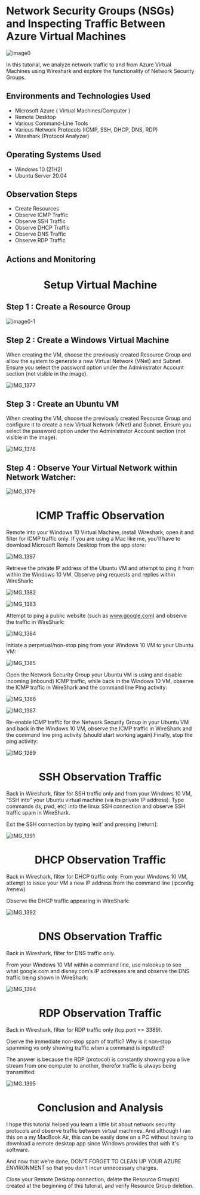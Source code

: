 
# Network Security Groups (NSGs) and Inspecting Traffic Between Azure Virtual Machines

![image0](https://github.com/user-attachments/assets/73a50df9-4196-4d30-a942-2cad86322510)

In this tutorial, we analyze network traffic to and from Azure Virtual Machines using Wireshark and explore the functionality of Network Security Groups.

## Environments and Technologies Used 
- Microsoft Azure ( Virtual Machines/Computer )
- Remote Desktop 
- Various Command-Line Tools
- Various Network Protocols (ICMP, SSH, DHCP, DNS, RDP)
- Wireshark (Protocol Analyzer)

## Operating Systems Used
- Windows 10 (21H2)
- Ubuntu Server 20.04

## Observation Steps
- Create Resources
- Observe ICMP Traffic
- Observe SSH Traffic
- Observe DHCP Traffic
- Observe DNS Traffic
- Observe RDP Traffic

## Actions and Monitoring 

<h1 align="center"> Setup Virtual Machine </h1>

## Step 1 : Create a Resource Group

![image0-1](https://github.com/user-attachments/assets/56fecb7d-488e-45f4-ab54-ade2c3bcad0c)

## Step 2 : Create a Windows Virtual Machine 

When creating the VM, choose the previously created Resource Group and allow the system to generate a new Virtual Network (VNet) and Subnet. Ensure you select the password option under the Administrator Account section (not visible in the image).

![IMG_1377](https://github.com/user-attachments/assets/eb66c426-b83a-4fa9-b221-f59e0b652281)

## Step 3 : Create an Ubuntu VM 

When creating the VM, choose the previously created Resource Group and configure it to create a new Virtual Network (VNet) and Subnet. Ensure you select the password option under the Administrator Account section (not visible in the image).

![IMG_1378](https://github.com/user-attachments/assets/911fd260-b301-4f59-84bb-5892057be0c5)

## Step 4 : Observe Your Virtual Network within Network Watcher:

![IMG_1379](https://github.com/user-attachments/assets/ee9aa9de-3966-48d4-a8c2-64f4e2a52272)

<h1 align="center"> ICMP Traffic Observation </h1>

Remote into your Windows 10 Virtual Machine, install Wireshark, open it and filter for ICMP traffic only. If you are using a Mac like me, you'll have to download Microsoft Remote Desktop from the app store:

![IMG_1397](https://github.com/user-attachments/assets/839e2436-8d0b-4cce-9f61-30fa87ce2f0c)

Retrieve the private IP address of the Ubuntu VM and attempt to ping it from within the Windows 10 VM. Observe ping requests and replies within WireShark:

![IMG_1382](https://github.com/user-attachments/assets/cf6da31d-cf9a-45dd-8190-db56efd9a012)

![IMG_1383](https://github.com/user-attachments/assets/48bcf645-049d-4b5f-a1c3-939a12b724b1)

Attempt to ping a public website (such as www.google.com) and observe the traffic in WireShark:

![IMG_1384](https://github.com/user-attachments/assets/61f2c75c-3296-4a17-826a-9b6f08f402a5)

Initiate a perpetual/non-stop ping from your Windows 10 VM to your Ubuntu VM:

![IMG_1385](https://github.com/user-attachments/assets/9805c87b-9e88-41a7-adaf-ec74864c0ce4)

Open the Network Security Group your Ubuntu VM is using and disable incoming (inbound) ICMP traffic, while back in the Windows 10 VM, observe the ICMP traffic in WireShark and the command line Ping activity:

![IMG_1386](https://github.com/user-attachments/assets/1d047b04-5b67-4967-ad15-604bfe6fba99)

![IMG_1387](https://github.com/user-attachments/assets/2e0bd9e4-01a0-4d93-8343-e068239630ba)

Re-enable ICMP traffic for the Network Security Group in your Ubuntu VM and back in the Windows 10 VM, observe the ICMP traffic in WireShark and the command line ping activity (should start working again).Finally, stop the ping activity:

![IMG_1389](https://github.com/user-attachments/assets/5b3bce75-6da5-46c1-ab62-1f7c2ddbd162)

<h1 align="center"> SSH Observation Traffic </h1>

Back in Wireshark, filter for SSH traffic only and from your Windows 10 VM, “SSH into” your Ubuntu virtual machine (via its private IP address). Type commands (ls, pwd, etc) into the linux SSH connection and observe SSH traffic spam in WireShark.

Exit the SSH connection by typing ‘exit’ and pressing [return]:

![IMG_1391](https://github.com/user-attachments/assets/f1dc7f1f-97a4-465a-a497-9679c93fd0a7)

<h1 align="center"> DHCP Observation Traffic </h1>

Back in Wireshark, filter for DHCP traffic only. From your Windows 10 VM, attempt to issue your VM a new IP address from the command line (ipconfig /renew)

Observe the DHCP traffic appearing in WireShark:

![IMG_1392](https://github.com/user-attachments/assets/858ec473-c3ce-4f67-8685-93643524c416)

<h1 align="center"> DNS Observation Traffic </h1>

Back in Wireshark, filter for DNS traffic only.

From your Windows 10 VM within a command line, use nslookup to see what google.com and disney.com’s IP addresses are and observe the DNS traffic being shown in WireShark:

![IMG_1394](https://github.com/user-attachments/assets/cf0e4150-897c-4c65-b400-cb5050e771f3)

<h1 align="center"> RDP Observation Traffic </h1>

Back in Wireshark, filter for RDP traffic only (tcp.port == 3389).

Oserve the immediate non-stop spam of traffic? Why is it non-stop spamming vs only showing traffic when a command is inputted?

The answer is because the RDP (protocol) is constantly showing you a live stream from one computer to another, therefor traffic is always being transmitted:

![IMG_1395](https://github.com/user-attachments/assets/eed61ae2-912d-48c8-9b5e-c98ae4f3bd77)

<h1 align="center"> Conclusion and Analysis </h1>

I hope this tutorial helped you learn a little bit about network security protocols and observe traffic between virtual machines. And although I ran this on a my MacBook Air, this can be easily done on a PC without having to download a remote desktop app since Windows provides that with it's software.

And now that we're done, DON'T FORGET TO CLEAN UP YOUR AZURE ENVIRONMENT so that you don't incur unnecessary charges.

Close your Remote Desktop connection, delete the Resource Group(s) created at the beginning of this tutorial, and verify Resource Group deletion.
